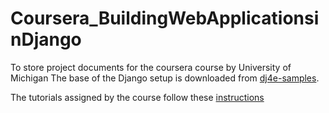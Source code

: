 # Coursera_BuildingWebApplicationsinDjango
To store project documents for the coursera course by University of Michigan
The base of the Django setup is downloaded from [dj4e-samples](https://github.com/csev/dj4e-samples).

The tutorials assigned by the course follow these [instructions](https://docs.djangoproject.com/en/3.0/intro/tutorial01/)